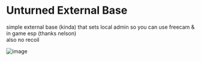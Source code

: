 # Unturned External Base
simple external base (kinda) that sets local admin so you can use freecam &amp; in game esp (thanks nelson)<br>
also no recoil

![image](https://user-images.githubusercontent.com/26663693/232260986-ac251574-c6e3-4a44-aa97-750edfeda764.png)
